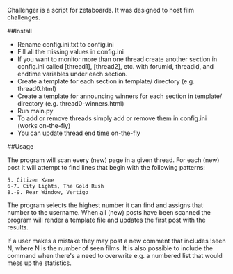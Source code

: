 Challenger is a script for zetaboards. It was designed to host film challenges.

##Install

- Rename config.ini.txt to config.ini
- Fill all the missing values in config.ini
- If you want to monitor more than one thread create another section
in config.ini called [thread1], [thread2], etc. with forumid, threadid, 
and endtime variables under each section.
- Create a template for each section in template/ directory (e.g. thread0.html)
- Create a template for announcing winners for each section in template/ directory (e.g. thread0-winners.html)
- Run main.py
- To add or remove threads simply add or remove them in config.ini (works on-the-fly)
- You can update thread end time on-the-fly

##Usage

The program will scan every (new) page in a given thread. For each (new) 
post it will attempt to find lines that begin with the following patterns:

```
5. Citizen Kane
6-7. City Lights, The Gold Rush
8.-9. Rear Window, Vertigo
```

The program selects the highest number it can find and assigns that 
number to the username. When all (new) posts have been scanned the program
will render a template file and updates the first post with the results.

If a user makes a mistake they may post a new comment that includes 
!seen N, where N is the number of seen films. It is also possible
to include the command when there's a need to overwrite 
e.g. a numbered list that would mess up the statistics.
